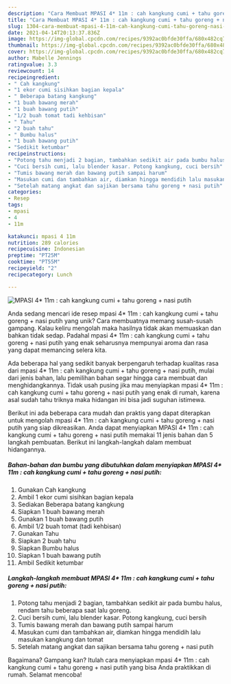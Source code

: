 ```yaml
---
description: "Cara Membuat MPASI 4* 11m : cah kangkung cumi + tahu goreng + nasi putih Anti Gagal"
title: "Cara Membuat MPASI 4* 11m : cah kangkung cumi + tahu goreng + nasi putih Anti Gagal"
slug: 1304-cara-membuat-mpasi-4-11m-cah-kangkung-cumi-tahu-goreng-nasi-putih-anti-gagal
date: 2021-04-14T20:13:37.836Z
image: https://img-global.cpcdn.com/recipes/9392ac0bfde30ffa/680x482cq70/mpasi-4-11m-cah-kangkung-cumi-tahu-goreng-nasi-putih-foto-resep-utama.jpg
thumbnail: https://img-global.cpcdn.com/recipes/9392ac0bfde30ffa/680x482cq70/mpasi-4-11m-cah-kangkung-cumi-tahu-goreng-nasi-putih-foto-resep-utama.jpg
cover: https://img-global.cpcdn.com/recipes/9392ac0bfde30ffa/680x482cq70/mpasi-4-11m-cah-kangkung-cumi-tahu-goreng-nasi-putih-foto-resep-utama.jpg
author: Mabelle Jennings
ratingvalue: 3.3
reviewcount: 14
recipeingredient:
- " Cah kangkung"
- "1 ekor cumi sisihkan bagian kepala"
- " Beberapa batang kangkung"
- "1 buah bawang merah"
- "1 buah bawang putih"
- "1/2 buah tomat tadi kehbisan"
- " Tahu"
- "2 buah tahu"
- " Bumbu halus"
- "1 buah bawang putih"
- "Sedikit ketumbar"
recipeinstructions:
- "Potong tahu menjadi 2 bagian, tambahkan sedikit air pada bumbu halus, rendam tahu beberapa saat lalu goreng."
- "Cuci bersih cumi, lalu blender kasar. Potong kangkung, cuci bersih"
- "Tumis bawang merah dan bawang putih sampai harum"
- "Masukan cumi dan tambahkan air, diamkan hingga mendidih lalu masukan kangkung dan tomat"
- "Setelah matang angkat dan sajikan bersama tahu goreng + nasi putih"
categories:
- Resep
tags:
- mpasi
- 4
- 11m

katakunci: mpasi 4 11m 
nutrition: 289 calories
recipecuisine: Indonesian
preptime: "PT25M"
cooktime: "PT55M"
recipeyield: "2"
recipecategory: Lunch

---
```



![MPASI 4* 11m : cah kangkung cumi + tahu goreng + nasi putih](https://img-global.cpcdn.com/recipes/9392ac0bfde30ffa/680x482cq70/mpasi-4-11m-cah-kangkung-cumi-tahu-goreng-nasi-putih-foto-resep-utama.jpg)

Anda sedang mencari ide resep mpasi 4* 11m : cah kangkung cumi + tahu goreng + nasi putih yang unik? Cara membuatnya memang susah-susah gampang. Kalau keliru mengolah maka hasilnya tidak akan memuaskan dan bahkan tidak sedap. Padahal mpasi 4* 11m : cah kangkung cumi + tahu goreng + nasi putih yang enak seharusnya mempunyai aroma dan rasa yang dapat memancing selera kita.



Ada beberapa hal yang sedikit banyak berpengaruh terhadap kualitas rasa dari mpasi 4* 11m : cah kangkung cumi + tahu goreng + nasi putih, mulai dari jenis bahan, lalu pemilihan bahan segar hingga cara membuat dan menghidangkannya. Tidak usah pusing jika mau menyiapkan mpasi 4* 11m : cah kangkung cumi + tahu goreng + nasi putih yang enak di rumah, karena asal sudah tahu triknya maka hidangan ini bisa jadi suguhan istimewa.


Berikut ini ada beberapa cara mudah dan praktis yang dapat diterapkan untuk mengolah mpasi 4* 11m : cah kangkung cumi + tahu goreng + nasi putih yang siap dikreasikan. Anda dapat menyiapkan MPASI 4* 11m : cah kangkung cumi + tahu goreng + nasi putih memakai 11 jenis bahan dan 5 langkah pembuatan. Berikut ini langkah-langkah dalam membuat hidangannya.

<!--inarticleads1-->

##### Bahan-bahan dan bumbu yang dibutuhkan dalam menyiapkan MPASI 4* 11m : cah kangkung cumi + tahu goreng + nasi putih:

1. Gunakan  Cah kangkung
1. Ambil 1 ekor cumi sisihkan bagian kepala
1. Sediakan  Beberapa batang kangkung
1. Siapkan 1 buah bawang merah
1. Gunakan 1 buah bawang putih
1. Ambil 1/2 buah tomat (tadi kehbisan)
1. Gunakan  Tahu
1. Siapkan 2 buah tahu
1. Siapkan  Bumbu halus
1. Siapkan 1 buah bawang putih
1. Ambil Sedikit ketumbar




<!--inarticleads2-->

##### Langkah-langkah membuat MPASI 4* 11m : cah kangkung cumi + tahu goreng + nasi putih:

1. Potong tahu menjadi 2 bagian, tambahkan sedikit air pada bumbu halus, rendam tahu beberapa saat lalu goreng.
1. Cuci bersih cumi, lalu blender kasar. Potong kangkung, cuci bersih
1. Tumis bawang merah dan bawang putih sampai harum
1. Masukan cumi dan tambahkan air, diamkan hingga mendidih lalu masukan kangkung dan tomat
1. Setelah matang angkat dan sajikan bersama tahu goreng + nasi putih




Bagaimana? Gampang kan? Itulah cara menyiapkan mpasi 4* 11m : cah kangkung cumi + tahu goreng + nasi putih yang bisa Anda praktikkan di rumah. Selamat mencoba!
